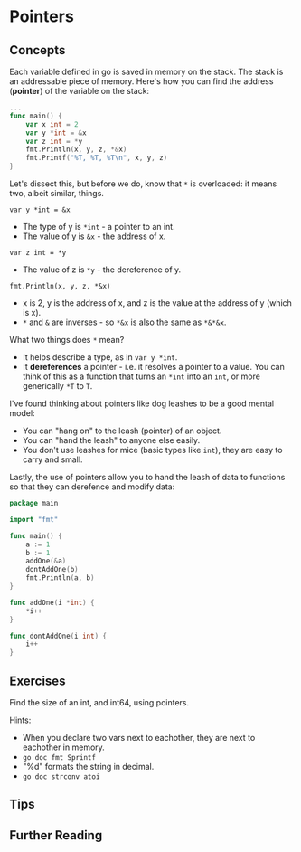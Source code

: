 # Pointers

## Concepts

Each variable defined in go is saved in memory on the stack. The stack is an addressable piece of memory. Here's how you can find the address (**pointer**) of the variable on the stack:

```go
...
func main() {
    var x int = 2
    var y *int = &x
    var z int = *y
    fmt.Println(x, y, z, *&x)
    fmt.Printf("%T, %T, %T\n", x, y, z)
}
```

Let's dissect this, but before we do, know that `*` is overloaded: it means two, albeit similar, things.

`var y *int = &x`
- The type of y is `*int` - a pointer to an int.
- The value of y is `&x` - the address of x.

`var z int = *y`
- The value of z is `*y` - the dereference of y.

`fmt.Println(x, y, z, *&x)`
- x is 2, y is the address of x, and z is the value at the address of y (which is x).
- `*` and `&` are inverses - so `*&x` is also the same as `*&*&x`.

What two things does `*` mean?
- It helps describe a type, as in `var y *int`.
- It **dereferences** a pointer - i.e. it resolves a pointer to a value. You can think of this as a function that turns an `*int` into an `int`, or more generically `*T` to `T`.

I've found thinking about pointers like dog leashes to be a good mental model:
- You can "hang on" to the leash (pointer) of an object.
- You can "hand the leash" to anyone else easily.
- You don't use leashes for mice (basic types like `int`), they are easy to carry and small.

Lastly, the use of pointers allow you to hand the leash of data to functions so that they can derefence and modify data:

```go
package main

import "fmt"

func main() {
    a := 1
    b := 1
    addOne(&a)
    dontAddOne(b)
    fmt.Println(a, b)
}

func addOne(i *int) {
    *i++
}

func dontAddOne(i int) {
    i++
}
```

## Exercises
Find the size of an int, and int64, using pointers.

Hints:
- When you declare two vars next to eachother, they are next to eachother in memory.
- `go doc fmt Sprintf`
- "%d" formats the string in decimal.
- `go doc strconv atoi`

## Tips

## Further Reading